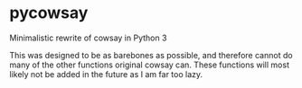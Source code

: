 # pycowsay
Minimalistic rewrite of cowsay in Python 3

This was designed to be as barebones as possible, and therefore cannot do many of the other functions original cowsay can. These functions will most likely not be added in the future as I am far too lazy.
